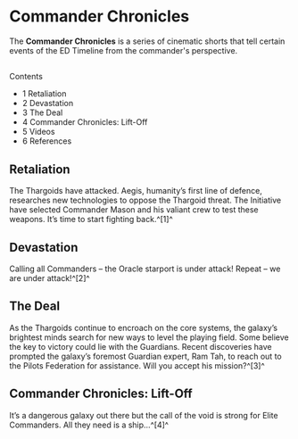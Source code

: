 # Commander Chronicles
The **Commander Chronicles** is a series of cinematic shorts that tell certain events of the ED Timeline from the commander's perspective.

## 

Contents

- 1 Retaliation
- 2 Devastation
- 3 The Deal
- 4 Commander Chronicles: Lift-Off
- 5 Videos
- 6 References

## **Retaliation**

The Thargoids have attacked. Aegis, humanity’s first line of defence, researches new technologies to oppose the Thargoid threat. The Initiative have selected Commander Mason and his valiant crew to test these weapons. It’s time to start fighting back.^[1]^

## **Devastation**

Calling all Commanders – the Oracle starport is under attack! Repeat – we are under attack!^[2]^

## **The Deal**

As the Thargoids continue to encroach on the core systems, the galaxy’s brightest minds search for new ways to level the playing field. Some believe the key to victory could lie with the Guardians. Recent discoveries have prompted the galaxy’s foremost Guardian expert, Ram Tah, to reach out to the Pilots Federation for assistance. Will you accept his mission?^[3]^

## **Commander Chronicles: Lift-Off**

It’s a dangerous galaxy out there but the call of the void is strong for Elite Commanders. All they need is a ship…^[4]^